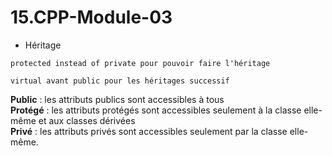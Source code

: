 # 15.CPP-Module-03

* Héritage
```
protected instead of private pour pouvoir faire l'héritage

virtual avant public pour les héritages successif
```
**Public** : les attributs publics sont accessibles à tous  
**Protégé** : les attributs protégés sont accessibles seulement à la classe elle-même et aux classes dérivées  
**Privé** : les attributs privés sont accessibles seulement par la classe elle-même.  
